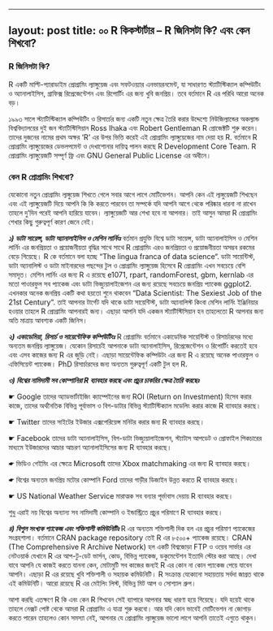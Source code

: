 
---
layout: post
title: ০০ R কিকস্টার্টার – R জিনিসটা কি? এবং কেন শিখবো?
---
### R জিনিসটা কি?

R একটি মাল্টি-প্যারাডাইম প্রোগ্রামিং ল্যাঙ্গুয়েজ এবং সফটওয়্যার এনভায়রনমেন্ট, যা সাধারণত স্ট্যাটিস্টিক্যাল কম্পিউটিং ও অ্যানালাইসিস, গ্রাফিক্স রিপ্রেজেন্টেশন এবং রিপোর্টিং  এর জন্য খুবি জনপ্রিয়। তবে বর্তমানে R এর পরিধি আরো অনেক বড়।

১৯৯৩ সালে স্ট্যাটিস্টিক্যাল কম্পিউটিং ও রিসার্চের জন্য একটি নতুন ক্ষেত্র তৈরি করার উদ্দেশ্যে নিউজিল্যান্ডের অকল্যান্ড বিশ্ববিদ্যালয়ের দুই জন স্ট্যাটিস্টিসিয়ান Ross Ihaka এবং  Robert Gentleman R প্রোজেক্টটি শুরু করেন। তাদের দুজনের নামের প্রথম অক্ষর ‘R‘ এর উপর ভিত্তি করেই এই প্রোগ্রামিং ল্যাঙ্গুয়েজের নাম দেয়া হয় R.  বর্তমানে R প্রোগ্রামিং ল্যাঙ্গুয়েজের ডেভলপমেন্ট ও দেখাশোনার দায়িত্ব পালন করছে R Development Core Team. R প্রোগ্রামিং ল্যাঙ্গুয়েজটি সম্পূর্ণ ফ্রি এবং  GNU General Public License এর অধীনে।

### কেন R প্রোগ্রামিং শিখবো?

যেকোনো নতুন প্রোগ্রামিং ল্যঙ্গুয়েজ শিখতে গেলে সবার আগে লাগে মোটিভেশন। আপনি কেন এই ল্যঙ্গুয়েজটি শিখছেন এবং এই ল্যাঙ্গুয়েজটি দিয়ে আপনি কি কি করতে পারবেন তা সম্পর্কে যদি আপনি আগে থেকে পরিষ্কার ধারনা না রাখেন তাহলে দু’দিন পরেই আপনি হারিয়ে যাবেন। ল্যাঙ্গুয়েজটি আর শেখা হবে না আপনার। তাই আসুন আমরা R প্রোগ্রামিং শেখার কিছু গুরুত্বপূর্ণ কারণ জেনে নেই।

***১) ডাটা সায়েন্স, ডাটা অ্যানালাইসিস ও মেশিন লার্নিংঃ*** বর্তমান প্রযুক্তি বিশ্বে ডাটা সায়েন্স, ডাটা অ্যানালাইসিস ও মেশিন লার্নিং এর জনপ্রিয়তা ও প্রয়োজনীয়তা বৃদ্ধির সাথে সাথে R প্রোগ্রামিং এরও জনপ্রিয়তা ও প্রয়োজনীয়তা অসম্ভব রকমের বেড়ে গিয়েছে। R কে বর্তমানে বলা হচ্ছে “The lingua franca of data science“. ডাটা সায়েন্টিস্ট, ডাটা অ্যানালিস্ট ও ডাটা মাইনারদের পছন্দের টুল ও প্রোগ্রামিং ল্যাঙ্গুয়েজ হিসেবে R প্রোগ্রামিং এখন সবচেয়ে বেশি সমাদৃত। মেশিন লার্নিং এর জন্য R এ রয়েছে e1071, rpart, randomForest, gbm, kernlab এর মতো পাওারফুল সব প্যাকেজ এবং ডাটা ভিজ্যুয়ালাইজেশন এর জন্য রয়েছে সবচেয়ে জনপ্রিয় প্যাকেজ ggplot2. এখনকার অনেক জনপ্রিয় একটি কথা হয়তো শুনে থাকবেন “Data Scientist: The Sexiest Job of the 21st Century“. তাই আপনার টার্গেট যদি থাকে ডাটা সায়েন্টিস্ট, ডাটা অ্যানালিস্ট কিংবা মেশিন লার্নিং ইঞ্জিনিয়ার হওয়ার তাহলে R প্রোগ্রামিং আপনারই জন্য। এছাড়া আপনি যদি একজন স্ট্যাটিস্টিসিয়ান হন তাহলেতো R আপনার জন্য অতি মাত্রায় আবশ্যক একটি জিনিস।

***২) একাডেমিয়া, রিসার্চ ও সায়েন্টেফিক কম্পিউটিংঃ*** R প্রোগ্রামিং বর্তমানে একাডেমিক সায়েন্টিস্ট ও রিসার্চারদের মধ্যে অন্যতম জনপ্রিয় ল্যাঙ্গুয়েজ। যেকোন রিসার্চেই আপনাকে ডাটা অ্যানালাইসিস, রিপ্রেজেন্টেশন ও রিপোর্টিং করতেই হবে এবং এসব কাজের জন্য R এর জুড়ি নেই। এছাড়া সায়েন্টেফিক কম্পিউটং এর জন্য R এ রয়েছে অনেক পাওারফুল ও এফিসিয়েন্ট প্যাকেজ। PhD রিসার্চারদের জন্য অন্যতম গুরুত্বপূর্ণ একটি টুল  হল R.

***৩) বিশ্বের নামিদামী সব কোম্পানিরা R ব্যাবহার করছে এবং প্রচুর চাকরির ক্ষেত্র তৈরি করছেঃ***

☛ Google তাদের অ্যাডভার্টাইজিং ক্যাম্পেইনের জন্য ROI (Return on Investment) হিসেব করার কাজে, তাদের অর্থনৈতিক বিভিন্ন পূর্বাভাস ও বিগ-ডাটার বিভিন্ন স্ট্যাটিস্টিক্যাল মডেলিং করার কাজে R ব্যাবহার করছে।

☛ Twitter তাদের সাইটের ইউজার এক্সপেরিয়েন্স মনিটর করার জন্য R ব্যাবহার করছে।

☛ Facebook তাদের ডাটা অ্যানালাইসিস, বিগ-ডাটা ভিজ্যুয়ালাইজেশন, স্ট্যাটাস আপডেট ও প্রোফাইল পিকচারের মাধ্যমে ইউজারদের আচার আচরণ অ্যানালাইসিসের জন্য R ব্যাবহার করছে।

☛ ভিডিও গেইমিং এর ক্ষেত্রে Microsoft তাদের Xbox matchmaking এর জন্য R ব্যাবহার করছে।

☛ বিশ্বের অন্যতম জনপ্রিয় মটোর কোম্পানি Ford তাদের গাড়ীর ডিজাইন উন্নত করতে  R ব্যাবহার করছে।

☛ US National Weather Service মারাত্মক সব বন্যার পূর্ভাবাস দেয়ায় R ব্যাবহার করছে।

শুধু এরাই নয় বিশ্বের অন্যান্য সব নামিদামী কোম্পানি ও ইন্ডাস্ট্রিতে প্রচুর পরিমাণে R ব্যাবহার করছে।

***৪) বিপুল সংখ্যক প্যাকেজ এবং শক্তিশালী কমিউনিটিঃ*** R এর অন্যতম শক্তিশালী দিক হল এর প্রচুর পরিমাণ প্যাকেজের সংগ্রহশালা। বর্তমানে CRAN package repository তেই R এর ৮৫০০+ প্যাকেজ রয়েছে। CRAN (The Comprehensive R Archive Network) হল একটি বিশ্বজোড়া FTP ও ওয়েব সার্ভার এর নেটওয়ার্ক যেখানে R এর আপ-টু-ডেট ভার্সন, কোড, বিভিন্ন প্যাকেজ, ডকুমেন্টেশন ইত্যাদি স্টোর করা আছে। দেখা যাবে আপনি যে কাজই করতে যাননা কেন, মোটামুটি সব কাজের জন্যই R এর কোন না কোন প্যাকেজ পেয়ে যাবেন আপনি। এছাড়া R এর রয়েছে খুবি শক্তিশালী ও সহায়ক কমিউনিটি। R সংক্রান্ত যেকোনো সহায়তায় সর্বদা জাগ্রত থাকে এই কমিউনিটি। আরো রয়েছে R এর মেইলিং লিস্ট, বিভিন্ন মিট আপ ও সোশ্যাল গ্রুপ।

আশা করছি এতক্ষণে R কি এবং কেন R শিখবেন সেই ব্যাপারে আপনার স্বচ্ছ ধারণা হয়ে গিয়েছে। যদি হয়েই থাকে তাহলে নেক্সট পোষ্ট থেকে আমরা R প্রোগ্রামিং এ যাত্রা শুরু করবো। আর যদি কোন ভাবেই মোটিভেশন না জোগাড় করতে পারেন তাহলেও কোন সমস্যা নেই, আপনার যে প্রোগ্রামিং ল্যাঙ্গুয়েজ ভালো লাগে আপনি তাতেই এগুতে থাকুন।
